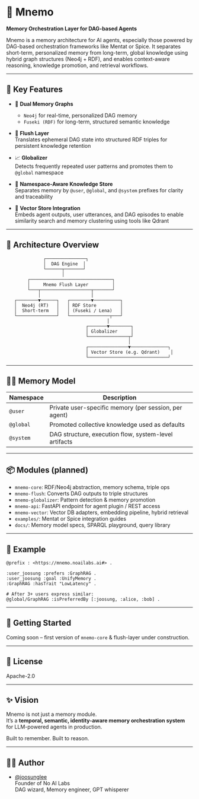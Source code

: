 # 🧠 Mnemo

**Memory Orchestration Layer for DAG-based Agents**

Mnemo is a memory architecture for AI agents, especially those powered by DAG-based orchestration frameworks like Mentat or Spice. It separates short-term, personalized memory from long-term, global knowledge using hybrid graph structures (Neo4j + RDF), and enables context-aware reasoning, knowledge promotion, and retrieval workflows.

---

## 🌌 Key Features

- 🧠 **Dual Memory Graphs**  
  - `Neo4j` for real-time, personalized DAG memory  
  - `Fuseki (RDF)` for long-term, structured semantic knowledge

- 🔁 **Flush Layer**  
  Translates ephemeral DAG state into structured RDF triples for persistent knowledge retention

- 📈 **Globalizer**  
  Detects frequently repeated user patterns and promotes them to `@global` namespace

- 🔸 **Namespace-Aware Knowledge Store**  
  Separates memory by `@user`, `@global`, and `@system` prefixes for clarity and traceability

- 🧊 **Vector Store Integration**  
  Embeds agent outputs, user utterances, and DAG episodes to enable similarity search and memory clustering using tools like Qdrant

---

## 🔧 Architecture Overview

```
              ┌───────────────┐
              │  DAG Engine  │
              └──────┬───────┘
                     │
        ┌───────────────────────────────┐
        │     Mnemo Flush Layer         │
        └───┬───────────────────┬───────┘
            │                   │
   ┌────────▼──────┐   ┌────────▼──────────┐
   │  Neo4j (RT)   │   │ RDF Store         │
   │  Short-term   │   │ (Fuseki / Lena)   │
   └───────────────┘   └───────────────┬───┘
                                      │
                              ┌───────▼────────┐
                              │ Globalizer     │
                              └───────────────┬┘
                                              │
                              ┌───────────────▼──────────────┐
                              │ Vector Store (e.g. Qdrant)    │
                              └──────────────────────────────┘
```

---

## 🧍️‍♂️ Memory Model

| Namespace   | Description                                      |
|-------------|--------------------------------------------------|
| `@user`     | Private user-specific memory (per session, per agent) |
| `@global`   | Promoted collective knowledge used as defaults   |
| `@system`   | DAG structure, execution flow, system-level artifacts |

---

## 📦 Modules (planned)

- `mnemo-core`: RDF/Neo4j abstraction, memory schema, triple ops
- `mnemo-flush`: Converts DAG outputs to triple structures
- `mnemo-globalizer`: Pattern detection & memory promotion
- `mnemo-api`: FastAPI endpoint for agent plugin / REST access
- `mnemo-vector`: Vector DB adapters, embedding pipeline, hybrid retrieval
- `examples/`: Mentat or Spice integration guides
- `docs/`: Memory model specs, SPARQL playground, query library

---

## 🥺 Example

```turtle
@prefix : <https://mnemo.noailabs.ai#> .

:user_joosung :prefers :GraphRAG .
:user_joosung :goal :UnifyMemory .
:GraphRAG :hasTrait "LowLatency" .

# After 3+ users express similar:
@global/GraphRAG :isPreferredBy [:joosung, :alice, :bob] .
```

---

## 🚀 Getting Started

Coming soon – first version of `mnemo-core` & flush-layer under construction.

---

## 📜 License

Apache-2.0

---

## ✨ Vision

Mnemo is not just a memory module.  
It’s a **temporal, semantic, identity-aware memory orchestration system** for LLM-powered agents in production.

Built to remember. Built to reason.

---

## 🧙‍♂️ Author

- [@joosunglee](https://github.com/no-ai-labs)  
  Founder of No AI Labs  
  DAG wizard, Memory engineer, GPT whisperer
